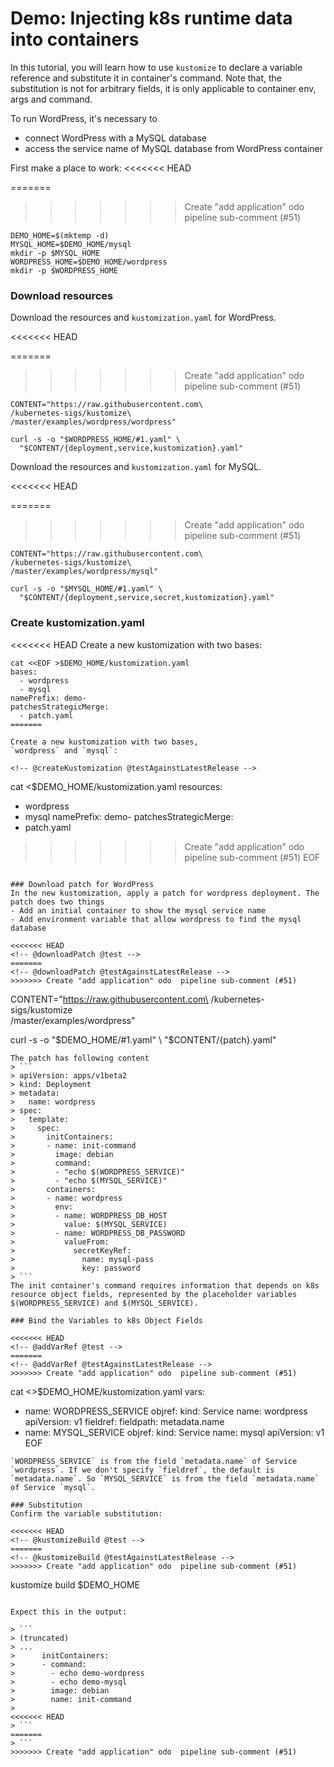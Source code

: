 # Demo: Injecting k8s runtime data into containers

In this tutorial, you will learn how to use `kustomize` to declare a variable reference and substitute it in container's command. Note that, the substitution is not for arbitrary fields, it is only applicable to container env, args and command. 

To run WordPress, it's necessary to

- connect WordPress with a MySQL database
- access the service name of MySQL database from WordPress container

First make a place to work:
<<<<<<< HEAD
<!-- @makeDemoHome @test -->
=======
<!-- @makeDemoHome @testAgainstLatestRelease -->
>>>>>>> Create "add application" odo  pipeline sub-comment (#51)
```
DEMO_HOME=$(mktemp -d)
MYSQL_HOME=$DEMO_HOME/mysql
mkdir -p $MYSQL_HOME
WORDPRESS_HOME=$DEMO_HOME/wordpress
mkdir -p $WORDPRESS_HOME
```

### Download resources

Download the resources and `kustomization.yaml` for WordPress.

<<<<<<< HEAD
<!-- @downloadResources @test -->
=======
<!-- @downloadResources @testAgainstLatestRelease -->
>>>>>>> Create "add application" odo  pipeline sub-comment (#51)
```
CONTENT="https://raw.githubusercontent.com\
/kubernetes-sigs/kustomize\
/master/examples/wordpress/wordpress"

curl -s -o "$WORDPRESS_HOME/#1.yaml" \
  "$CONTENT/{deployment,service,kustomization}.yaml"
```

Download the resources and `kustomization.yaml` for MySQL.

<<<<<<< HEAD
<!-- @downloadResources @test -->
=======
<!-- @downloadResources @testAgainstLatestRelease -->
>>>>>>> Create "add application" odo  pipeline sub-comment (#51)
```
CONTENT="https://raw.githubusercontent.com\
/kubernetes-sigs/kustomize\
/master/examples/wordpress/mysql"

curl -s -o "$MYSQL_HOME/#1.yaml" \
  "$CONTENT/{deployment,service,secret,kustomization}.yaml"
```

### Create kustomization.yaml
<<<<<<< HEAD
Create a new kustomization with two bases:

<!-- @createKustomization @test -->
```
cat <<EOF >$DEMO_HOME/kustomization.yaml
bases:
  - wordpress
  - mysql
namePrefix: demo-
patchesStrategicMerge:
  - patch.yaml
=======

Create a new kustomization with two bases,
`wordpress` and `mysql`:

<!-- @createKustomization @testAgainstLatestRelease -->
```
cat <<EOF >$DEMO_HOME/kustomization.yaml
resources:
- wordpress
- mysql
namePrefix: demo-
patchesStrategicMerge:
- patch.yaml
>>>>>>> Create "add application" odo  pipeline sub-comment (#51)
EOF
```

### Download patch for WordPress
In the new kustomization, apply a patch for wordpress deployment. The patch does two things
- Add an initial container to show the mysql service name
- Add environment variable that allow wordpress to find the mysql database

<<<<<<< HEAD
<!-- @downloadPatch @test -->
=======
<!-- @downloadPatch @testAgainstLatestRelease -->
>>>>>>> Create "add application" odo  pipeline sub-comment (#51)
```
CONTENT="https://raw.githubusercontent.com\
/kubernetes-sigs/kustomize\
/master/examples/wordpress"

curl -s -o "$DEMO_HOME/#1.yaml" \
  "$CONTENT/{patch}.yaml"
```
The patch has following content
> ```
> apiVersion: apps/v1beta2
> kind: Deployment
> metadata:
>   name: wordpress
> spec:
>   template:
>     spec:
>       initContainers:
>       - name: init-command
>         image: debian
>         command:
>         - "echo $(WORDPRESS_SERVICE)"
>         - "echo $(MYSQL_SERVICE)"
>       containers:
>       - name: wordpress
>         env:
>         - name: WORDPRESS_DB_HOST
>           value: $(MYSQL_SERVICE)
>         - name: WORDPRESS_DB_PASSWORD
>           valueFrom:
>             secretKeyRef:
>               name: mysql-pass
>               key: password
> ```
The init container's command requires information that depends on k8s resource object fields, represented by the placeholder variables
$(WORDPRESS_SERVICE) and $(MYSQL_SERVICE).

### Bind the Variables to k8s Object Fields

<<<<<<< HEAD
<!-- @addVarRef @test -->
=======
<!-- @addVarRef @testAgainstLatestRelease -->
>>>>>>> Create "add application" odo  pipeline sub-comment (#51)
```
cat <<EOF >>$DEMO_HOME/kustomization.yaml
vars:
  - name: WORDPRESS_SERVICE
    objref:
      kind: Service
      name: wordpress
      apiVersion: v1
    fieldref:
      fieldpath: metadata.name
  - name: MYSQL_SERVICE
    objref:
      kind: Service
      name: mysql
      apiVersion: v1
EOF
```
`WORDPRESS_SERVICE` is from the field `metadata.name` of Service `wordpress`. If we don't specify `fieldref`, the default is `metadata.name`. So `MYSQL_SERVICE` is from the field `metadata.name` of Service `mysql`.

### Substitution
Confirm the variable substitution:

<<<<<<< HEAD
<!-- @kustomizeBuild @test -->
=======
<!-- @kustomizeBuild @testAgainstLatestRelease -->
>>>>>>> Create "add application" odo  pipeline sub-comment (#51)
```
kustomize build $DEMO_HOME
```

Expect this in the output:

> ```
> (truncated)
> ...
>      initContainers:
>      - command:
>        - echo demo-wordpress
>        - echo demo-mysql
>        image: debian
>        name: init-command
>
<<<<<<< HEAD
> ```
=======
> ```
>>>>>>> Create "add application" odo  pipeline sub-comment (#51)
